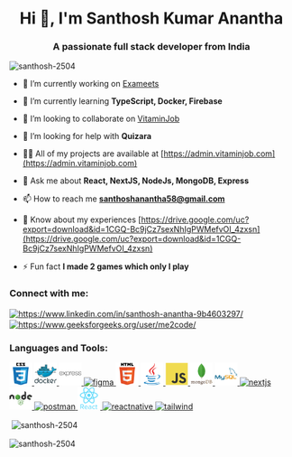 <h1 align="center">Hi 👋, I'm Santhosh Kumar Anantha </h1>
<h3 align="center"> A passionate full stack developer from India</h3>

<p align="left"> <img src="https://komarev.com/ghpvc/?username=santhosh-2504&label=Profile%20views&color=0e75b6&style=flat" alt="santhosh-2504" /> </p>

- 🔭 I’m currently working on [Exameets](https://exameets-user.vercel.app/)

- 🌱 I’m currently learning **TypeScript, Docker, Firebase**

- 👯 I’m looking to collaborate on [VitaminJob](https://vitaminjob.com)

- 🤝 I’m looking for help with **Quizara**

- 👨‍💻 All of my projects are available at [https://admin.vitaminjob.com](https://admin.vitaminjob.com)

- 💬 Ask me about **React, NextJS, NodeJs, MongoDB, Express**

- 📫 How to reach me **santhoshanantha58@gmail.com**

- 📄 Know about my experiences [https://drive.google.com/uc?export=download&id=1CGQ-Bc9jCz7sexNhIgPWMefvOI_4zxsn](https://drive.google.com/uc?export=download&id=1CGQ-Bc9jCz7sexNhIgPWMefvOI_4zxsn)

- ⚡ Fun fact **I made 2 games which only I play**

<h3 align="left">Connect with me:</h3>
<p align="left">
<a href="https://www.linkedin.com/in/santhosh-anantha-9b4603297/" target="blank"><img align="center" src="https://raw.githubusercontent.com/rahuldkjain/github-profile-readme-generator/master/src/images/icons/Social/linked-in-alt.svg" alt="https://www.linkedin.com/in/santhosh-anantha-9b4603297/" height="30" width="40" /></a>
<a href="https://www.geeksforgeeks.org/user/me2code/" target="blank"><img align="center" src="https://raw.githubusercontent.com/rahuldkjain/github-profile-readme-generator/master/src/images/icons/Social/geeks-for-geeks.svg" alt="https://www.geeksforgeeks.org/user/me2code/" height="30" width="40" /></a>
</p>

<h3 align="left">Languages and Tools:</h3>
<p align="left"> <a href="https://www.w3schools.com/css/" target="_blank" rel="noreferrer"> <img src="https://raw.githubusercontent.com/devicons/devicon/master/icons/css3/css3-original-wordmark.svg" alt="css3" width="40" height="40"/> </a> <a href="https://www.docker.com/" target="_blank" rel="noreferrer"> <img src="https://raw.githubusercontent.com/devicons/devicon/master/icons/docker/docker-original-wordmark.svg" alt="docker" width="40" height="40"/> </a> <a href="https://expressjs.com" target="_blank" rel="noreferrer"> <img src="https://raw.githubusercontent.com/devicons/devicon/master/icons/express/express-original-wordmark.svg" alt="express" width="40" height="40"/> </a> <a href="https://www.figma.com/" target="_blank" rel="noreferrer"> <img src="https://www.vectorlogo.zone/logos/figma/figma-icon.svg" alt="figma" width="40" height="40"/> </a> <a href="https://www.w3.org/html/" target="_blank" rel="noreferrer"> <img src="https://raw.githubusercontent.com/devicons/devicon/master/icons/html5/html5-original-wordmark.svg" alt="html5" width="40" height="40"/> </a> <a href="https://www.java.com" target="_blank" rel="noreferrer"> <img src="https://raw.githubusercontent.com/devicons/devicon/master/icons/java/java-original.svg" alt="java" width="40" height="40"/> </a> <a href="https://developer.mozilla.org/en-US/docs/Web/JavaScript" target="_blank" rel="noreferrer"> <img src="https://raw.githubusercontent.com/devicons/devicon/master/icons/javascript/javascript-original.svg" alt="javascript" width="40" height="40"/> </a> <a href="https://www.mongodb.com/" target="_blank" rel="noreferrer"> <img src="https://raw.githubusercontent.com/devicons/devicon/master/icons/mongodb/mongodb-original-wordmark.svg" alt="mongodb" width="40" height="40"/> </a> <a href="https://www.mysql.com/" target="_blank" rel="noreferrer"> <img src="https://raw.githubusercontent.com/devicons/devicon/master/icons/mysql/mysql-original-wordmark.svg" alt="mysql" width="40" height="40"/> </a> <a href="https://nextjs.org/" target="_blank" rel="noreferrer"> <img src="https://cdn.worldvectorlogo.com/logos/nextjs-2.svg" alt="nextjs" width="40" height="40"/> </a> <a href="https://nodejs.org" target="_blank" rel="noreferrer"> <img src="https://raw.githubusercontent.com/devicons/devicon/master/icons/nodejs/nodejs-original-wordmark.svg" alt="nodejs" width="40" height="40"/> </a> <a href="https://postman.com" target="_blank" rel="noreferrer"> <img src="https://www.vectorlogo.zone/logos/getpostman/getpostman-icon.svg" alt="postman" width="40" height="40"/> </a> <a href="https://reactjs.org/" target="_blank" rel="noreferrer"> <img src="https://raw.githubusercontent.com/devicons/devicon/master/icons/react/react-original-wordmark.svg" alt="react" width="40" height="40"/> </a> <a href="https://reactnative.dev/" target="_blank" rel="noreferrer"> <img src="https://reactnative.dev/img/header_logo.svg" alt="reactnative" width="40" height="40"/> </a> <a href="https://tailwindcss.com/" target="_blank" rel="noreferrer"> <img src="https://www.vectorlogo.zone/logos/tailwindcss/tailwindcss-icon.svg" alt="tailwind" width="40" height="40"/> </a> </p>

<p>&nbsp;<img align="center" src="https://github-readme-stats.vercel.app/api?username=santhosh-2504&show_icons=true&locale=en" alt="santhosh-2504" /></p>

<p><img align="center" src="https://github-readme-streak-stats.herokuapp.com/?user=santhosh-2504&" alt="santhosh-2504" /></p>
